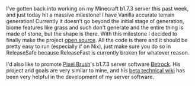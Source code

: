 I've gotten back into working on my Minecraft b1.7.3 server this past week, and
just today hit a massive milestone! I have Vanilla accurate terrain generation!
Currently it doesn't go beyond the initial stage of generation, biome features
like grass and such don't generate and the entire thing is made of stone, but
the shape is there. With this milestone I decided to finally make the project
[open source](https://github.com/cody-quinn/Minestalgia). All the code is there
and it should be pretty easy to run (especially if on Nix), just make sure you
do so in ReleaseSafe because ReleaseFast is currently broken for whatever
reason.

I'd also like to promote [Pixel Brush](https://pixelbrush.dev/)'s b1.7.3 server
software [Betrock](https://github.com/OfficialPixelBrush/BetrockServer). His
project and goals are very similar to mine, and his [beta technical
wiki](https://pixelbrush.dev/beta-wiki/) has been very helpful in the
development of my server software.
